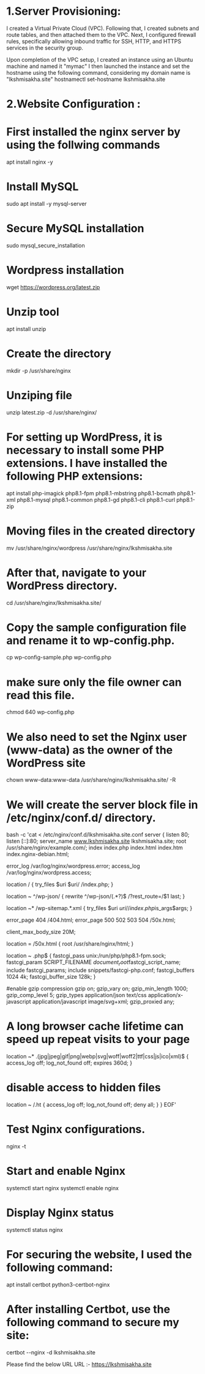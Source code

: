 # 1.Server Provisioning:

I created a Virtual Private Cloud (VPC). Following that, I created subnets and route tables, and then attached them to the VPC. Next, I configured firewall rules, specifically allowing inbound traffic for SSH, HTTP, and HTTPS services in the security group.

Upon completion of the VPC setup, I created an instance using an Ubuntu machine and named it "mymac" I then launched the instance and set the hostname using the following command, considering my domain name is "lkshmisakha.site"
hostnamectl set-hostname lkshmisakha.site

# 2.Website Configuration :

# First installed the nginx server by using the follwing commands
apt install nginx -y

# Install MySQL
sudo apt install -y mysql-server

# Secure MySQL installation
sudo mysql_secure_installation

# Wordpress installation
wget https://wordpress.org/latest.zip

# Unzip tool 
apt install unzip

# Create the directory
mkdir -p /usr/share/nginx

# Unziping file
unzip latest.zip -d /usr/share/nginx/

# For setting up WordPress, it is necessary to install some PHP extensions. I have installed the following PHP extensions:
apt install php-imagick php8.1-fpm php8.1-mbstring php8.1-bcmath php8.1-xml php8.1-mysql php8.1-common php8.1-gd php8.1-cli php8.1-curl php8.1-zip

# Moving files in the created directory 
mv /usr/share/nginx/wordpress /usr/share/nginx/lkshmisakha.site

# After that, navigate to your WordPress directory.
cd /usr/share/nginx/lkshmisakha.site/

# Copy the sample configuration file and rename it to wp-config.php.
cp wp-config-sample.php wp-config.php

# make sure only the file owner can read this file.
chmod 640 wp-config.php

# We also need to set the Nginx user (www-data) as the owner of the WordPress site
chown www-data:www-data /usr/share/nginx/lkshmisakha.site/ -R

# We will create the server block file in /etc/nginx/conf.d/ directory.
bash -c 'cat <<EOF > /etc/nginx/conf.d/lkshmisakha.site.conf
server {
  listen 80;
  listen [::]:80;
  server_name www.lkshmisakha.site lkshmisakha.site;
  root /usr/share/nginx/example.com/;
  index index.php index.html index.htm index.nginx-debian.html;

  error_log /var/log/nginx/wordpress.error;
  access_log /var/log/nginx/wordpress.access;

  location / {
    try_files $uri $uri/ /index.php;
  }

   location ~ ^/wp-json/ {
     rewrite ^/wp-json/(.*?)$ /?rest_route=/$1 last;
   }

  location ~* /wp-sitemap.*\.xml {
    try_files $uri $uri/ /index.php$is_args$args;
  }

  error_page 404 /404.html;
  error_page 500 502 503 504 /50x.html;

  client_max_body_size 20M;

  location = /50x.html {
    root /usr/share/nginx/html;
  }

  location ~ \.php$ {
    fastcgi_pass unix:/run/php/php8.1-fpm.sock;
    fastcgi_param SCRIPT_FILENAME $document_root$fastcgi_script_name;
    include fastcgi_params;
    include snippets/fastcgi-php.conf;
    fastcgi_buffers 1024 4k;
    fastcgi_buffer_size 128k;
  }

  #enable gzip compression
  gzip on;
  gzip_vary on;
  gzip_min_length 1000;
  gzip_comp_level 5;
  gzip_types application/json text/css application/x-javascript application/javascript image/svg+xml;
  gzip_proxied any;

  # A long browser cache lifetime can speed up repeat visits to your page
  location ~* \.(jpg|jpeg|gif|png|webp|svg|woff|woff2|ttf|css|js|ico|xml)$ {
       access_log        off;
       log_not_found     off;
       expires           360d;
  }

  # disable access to hidden files 
  location ~ /\.ht {
      access_log off;
      log_not_found off;
      deny all;
  }
}
EOF'

# Test Nginx configurations.
nginx -t


# Start and enable Nginx
 systemctl start nginx
 systemctl enable nginx

# Display Nginx status
systemctl status nginx

# For securing the website, I used the following command:
apt install certbot python3-certbot-nginx

# After installing Certbot, use the following command to secure my site:
certbot --nginx -d  lkshmisakha.site

Please find the below URL 
URL :- https://lkshmisakha.site
